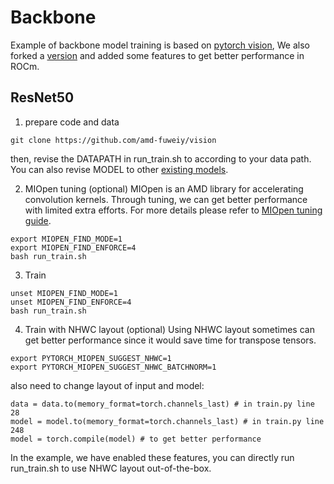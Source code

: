 # Backbone

Example of backbone model training is based on [pytorch vision](https://github.com/pytorch/vision), We also forked a [version](https://github.com/amd-fuweiy/vision) and added some features to get better performance in ROCm.

## ResNet50
1. prepare code and data
````
git clone https://github.com/amd-fuweiy/vision 
````
then, revise the DATAPATH in run_train.sh to according to your data path.
You can also revise MODEL to other [existing models](https://github.com/pytorch/vision/tree/v0.22.0-rc5/references/classification).

2. MIOpen tuning (optional)
MIOpen is an AMD library for accelerating convolution kernels. Through tuning, we can get better performance with limited extra efforts. For more details please refer to [MIOpen tuning guide](https://github.com/ROCm/MIOpen/blob/develop/docs/conceptual/tuningdb.rst).
````
export MIOPEN_FIND_MODE=1
export MIOPEN_FIND_ENFORCE=4
bash run_train.sh
````
3. Train
````
unset MIOPEN_FIND_MODE=1
unset MIOPEN_FIND_ENFORCE=4
bash run_train.sh
````
4. Train with NHWC layout (optional)
Using NHWC layout sometimes can get better performance since it would save time for transpose tensors.
````
export PYTORCH_MIOPEN_SUGGEST_NHWC=1
export PYTORCH_MIOPEN_SUGGEST_NHWC_BATCHNORM=1
````
also need to change layout of input and model:
````
data = data.to(memory_format=torch.channels_last) # in train.py line 28
model = model.to(memory_format=torch.channels_last) # in train.py line 248
model = torch.compile(model) # to get better performance
````

In the example, we have enabled these features, you can directly run run_train.sh to use NHWC layout out-of-the-box.

